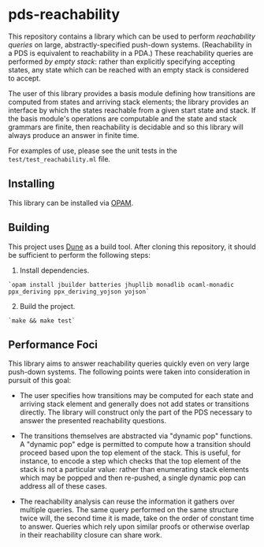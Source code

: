 # pds-reachability

This repository contains a library which can be used to perform *reachability queries* on large, abstractly-specified push-down systems.  (Reachability in a PDS is equivalent to reachability in a PDA.)  These reachability queries are performed *by empty stack*: rather than explicitly specifying accepting states, any state which can be reached with an empty stack is considered to accept.

The user of this library provides a basis module defining how transitions are computed from states and arriving stack elements; the library provides an interface by which the states reachable from a given start state and stack.  If the basis module's operations are computable and the state and stack grammars are finite, then reachability is decidable and so this library will always produce an answer in finite time.

For examples of use, please see the unit tests in the `test/test_reachability.ml` file.

## Installing

This library can be installed via [OPAM](http://opam.ocaml.org/).

## Building

This project uses [Dune](https://github.com/ocaml/dune) as a build tool.  After cloning this repository, it should be sufficient to perform the following steps:

  1. Install dependencies.

    `opam install jbuilder batteries jhupllib monadlib ocaml-monadic ppx_deriving ppx_deriving_yojson yojson`

  2. Build the project.

    `make && make test`

## Performance Foci

This library aims to answer reachability queries quickly even on very large push-down systems.  The following points were taken into consideration in pursuit of this goal:

  * The user specifies how transitions may be computed for each state and arriving stack element and generally does not add states or transitions directly.  The library will construct only the part of the PDS necessary to answer the presented reachability questions.

  * The transitions themselves are abstracted via "dynamic pop" functions.  A "dynamic pop" edge is permitted to compute how a transition should proceed based upon the top element of the stack.  This is useful, for instance, to encode a step which checks that the top element of the stack is not a particular value: rather than enumerating stack elements which may be popped and then re-pushed, a single dynamic pop can address all of these cases.

  * The reachability analysis can reuse the information it gathers over multiple queries.  The same query performed on the same structure twice will, the second time it is made, take on the order of constant time to answer.  Queries which rely upon similar proofs or otherwise overlap in their reachability closure can share work.

